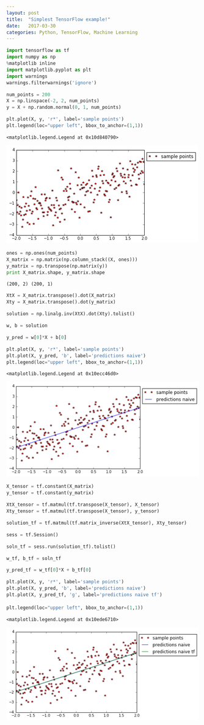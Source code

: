 ```yaml
---
layout: post
title:  "Simplest TensorFlow example!"
date:   2017-03-30
categories: Python, TensorFlow, Machine Learning
---
```


```python
import tensorflow as tf
import numpy as np
%matplotlib inline
import matplotlib.pyplot as plt
import warnings
warnings.filterwarnings('ignore')
```


```python
num_points = 200
X = np.linspace(-2, 2, num_points)
y = X + np.random.normal(0, 1, num_points)
```


```python
plt.plot(X, y, 'r*', label='sample points')
plt.legend(loc="upper left", bbox_to_anchor=(1,1))
```




    <matplotlib.legend.Legend at 0x10d840790>




![png](https://github.com/ensemblearner/ensemblearner.github.io/blob/master/blog_images/tensor_flow_blog_images/simplest%20tensorflow%20example_2_1.png)



```python
ones = np.ones(num_points)
X_matrix = np.matrix(np.column_stack((X, ones)))
y_matrix = np.transpose(np.matrix(y))
print X_matrix.shape, y_matrix.shape
```

    (200, 2) (200, 1)



```python
XtX = X_matrix.transpose().dot(X_matrix)
Xty = X_matrix.transpose().dot(y_matrix)
```


```python
solution = np.linalg.inv(XtX).dot(Xty).tolist()
```


```python
w, b = solution
```


```python
y_pred = w[0]*X + b[0]

```


```python
plt.plot(X, y, 'r*', label='sample points')
plt.plot(X, y_pred, 'b', label='predictions naive')
plt.legend(loc="upper left", bbox_to_anchor=(1,1))
```




    <matplotlib.legend.Legend at 0x10ecc46d0>




![png](https://github.com/ensemblearner/ensemblearner.github.io/blob/master/blog_images/tensor_flow_blog_images/simplest%20tensorflow%20example_8_1.png)



```python
X_tensor = tf.constant(X_matrix)
y_tensor = tf.constant(y_matrix)
```


```python
XtX_tensor = tf.matmul(tf.transpose(X_tensor), X_tensor)
Xty_tensor = tf.matmul(tf.transpose(X_tensor), y_tensor)

```


```python
solution_tf = tf.matmul(tf.matrix_inverse(XtX_tensor), Xty_tensor)
```


```python
sess = tf.Session()
```


```python
soln_tf = sess.run(solution_tf).tolist()
```


```python
w_tf, b_tf = soln_tf
```


```python
y_pred_tf = w_tf[0]*X + b_tf[0]
```


```python
plt.plot(X, y, 'r*', label='sample points')
plt.plot(X, y_pred, 'b', label='predictions naive')
plt.plot(X, y_pred_tf, 'g', label='predictions naive tf')

plt.legend(loc="upper left", bbox_to_anchor=(1,1))
```




    <matplotlib.legend.Legend at 0x10ede6710>




![png](https://github.com/ensemblearner/ensemblearner.github.io/blob/master/blog_images/tensor_flow_blog_images/simplest%20tensorflow%20example_16_1.png)



```python

```
